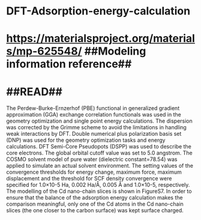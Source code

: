 # DFT-Adsorption-energy-calculation

# https://materialsproject.org/materials/mp-625548/ ##Modeling information reference##
# ##READ##
  The Perdew-Burke-Ernzerhof (PBE) functional in generalized gradient approximation (GGA) exchange correlation functionals was used in the geometry optimization and single point energy calculations. 
  The dispersion was corrected by the Grimme scheme to avoid the limitations in handling weak interactions by DFT. 
  Double numerical plus polarization basis set (DNP) was used for the geometry optimization tasks and energy calculations.
  DFT Semi-Core Pseudopots (DSPP) was used to describe the core electrons. The global orbital cutoff value was set to 5.0 angstrom. 
  The COSMO solvent model of pure water (dielectric constant=78.54) was applied to simulate an actual solvent environment.
  The setting values of the convergence thresholds for energy change, maximum force, maximum displacement and the threshold for SCF density convergence were specified for 1.0×10-5  Ha, 0.002 Ha/Å, 0.005 Å and 1.0×10-5, respectively. 
  The modelling of the Cd nano-chain slices is shown in FigureS7.
  In order to ensure that the balance of the adsorption energy calculation makes the comparison meaningful, only one of the Cd atoms in the Cd nano-chain slices (the one closer to the carbon surface) was kept surface charged. 

